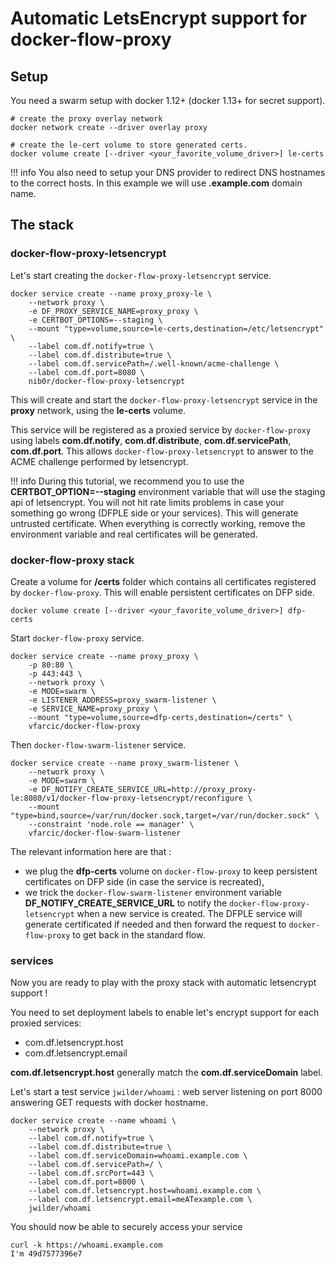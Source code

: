 # Automatic LetsEncrypt support for docker-flow-proxy

## Setup

You need a swarm setup with docker 1.12+ (docker 1.13+ for secret support).

```
# create the proxy overlay network
docker network create --driver overlay proxy

# create the le-cert volume to store generated certs.
docker volume create [--driver <your_favorite_volume_driver>] le-certs
```

!!! info
You also need to setup your DNS provider to redirect DNS hostnames to the correct hosts. In this example we will use **.example.com** domain name.

## The stack

### docker-flow-proxy-letsencrypt

Let's start creating the `docker-flow-proxy-letsencrypt` service.

```
docker service create --name proxy_proxy-le \
	--network proxy \
	-e DF_PROXY_SERVICE_NAME=proxy_proxy \
	-e CERTBOT_OPTIONS=--staging \
	--mount "type=volume,source=le-certs,destination=/etc/letsencrypt" \
	--label com.df.notify=true \
	--label com.df.distribute=true \
	--label com.df.servicePath=/.well-known/acme-challenge \
	--label com.df.port=8080 \
	nib0r/docker-flow-proxy-letsencrypt
```

This will create and start the `docker-flow-proxy-letsencrypt` service in the **proxy** network, using the **le-certs** volume.

This service will be registered as a proxied service by `docker-flow-proxy` using labels **com.df.notify**, **com.df.distribute**, **com.df.servicePath**, **com.df.port**. This allows `docker-flow-proxy-letsencrypt` to answer to the ACME challenge performed by letsencrypt.

!!! info
During this tutorial, we recommend you to use the **CERTBOT_OPTION=--staging** environment variable that will use the staging api of letsencrypt. You will not hit rate limits problems in case your something go wrong (DFPLE side or your services). This will generate untrusted certificate. When everything is correctly working, remove the environment variable and real certificates will be generated.

### docker-flow-proxy stack

Create a volume for **/certs** folder which contains all certificates registered by `docker-flow-proxy`. This will enable persistent certificates on DFP side.

```
docker volume create [--driver <your_favorite_volume_driver>] dfp-certs
```

Start `docker-flow-proxy` service.

```
docker service create --name proxy_proxy \
	-p 80:80 \
	-p 443:443 \
	--network proxy \
	-e MODE=swarm \
	-e LISTENER_ADDRESS=proxy_swarm-listener \
	-e SERVICE_NAME=proxy_proxy \
	--mount "type=volume,source=dfp-certs,destination=/certs" \
	vfarcic/docker-flow-proxy
```

Then `docker-flow-swarm-listener` service.

```
docker service create --name proxy_swarm-listener \
	--network proxy \
	-e MODE=swarm \
	-e DF_NOTIFY_CREATE_SERVICE_URL=http://proxy_proxy-le:8080/v1/docker-flow-proxy-letsencrypt/reconfigure \
	--mount "type=bind,source=/var/run/docker.sock,target=/var/run/docker.sock" \
	--constraint 'node.role == manager' \
	vfarcic/docker-flow-swarm-listener
```

The relevant information here are that :

- we plug the **dfp-certs** volume on `docker-flow-proxy` to keep persistent certificates on DFP side (in case the service is recreated),
- we trick the `docker-flow-swarm-listener` environment variable **DF_NOTIFY_CREATE_SERVICE_URL** to notify the `docker-flow-proxy-letsencrypt` when a new service is created. The DFPLE service will generate certificated if needed and then forward the request to `docker-flow-proxy` to get back in the standard flow.

### services

Now you are ready to play with the proxy stack with automatic letsencrypt support !

You need to set deployment labels to enable let's encrypt support for each proxied services:

- com.df.letsencrypt.host
- com.df.letsencrypt.email

**com.df.letsencrypt.host** generally match the **com.df.serviceDomain** label.

Let's start a test service `jwilder/whoami` : web server listening on port 8000 answering GET requests with docker hostname.

```
docker service create --name whoami \
	--network proxy \
	--label com.df.notify=true \
	--label com.df.distribute=true \
	--label com.df.serviceDomain=whoami.example.com \
	--label com.df.servicePath=/ \
	--label com.df.srcPort=443 \
	--label com.df.port=8000 \
	--label com.df.letsencrypt.host=whoami.example.com \
	--label com.df.letsencrypt.email=meATexample.com \
	jwilder/whoami
```

You should now be able to securely access your service

```
curl -k https://whoami.example.com
I'm 49d7577396e7
```
